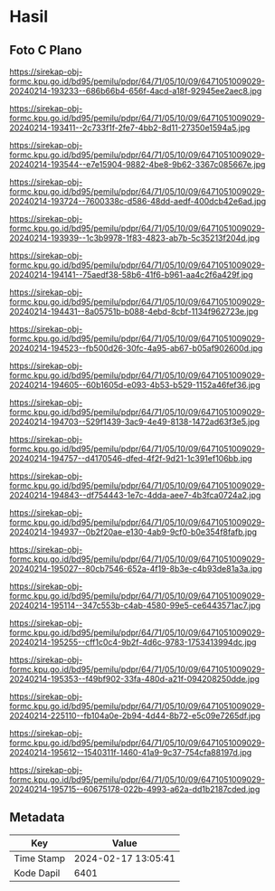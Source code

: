 # Hasil

## Foto C Plano

https://sirekap-obj-formc.kpu.go.id/bd95/pemilu/pdpr/64/71/05/10/09/6471051009029-20240214-193233--686b66b4-656f-4acd-a18f-92945ee2aec8.jpg

https://sirekap-obj-formc.kpu.go.id/bd95/pemilu/pdpr/64/71/05/10/09/6471051009029-20240214-193411--2c733f1f-2fe7-4bb2-8d11-27350e1594a5.jpg

https://sirekap-obj-formc.kpu.go.id/bd95/pemilu/pdpr/64/71/05/10/09/6471051009029-20240214-193544--e7e15904-9882-4be8-9b62-3367c085667e.jpg

https://sirekap-obj-formc.kpu.go.id/bd95/pemilu/pdpr/64/71/05/10/09/6471051009029-20240214-193724--7600338c-d586-48dd-aedf-400dcb42e6ad.jpg

https://sirekap-obj-formc.kpu.go.id/bd95/pemilu/pdpr/64/71/05/10/09/6471051009029-20240214-193939--1c3b9978-1f83-4823-ab7b-5c35213f204d.jpg

https://sirekap-obj-formc.kpu.go.id/bd95/pemilu/pdpr/64/71/05/10/09/6471051009029-20240214-194141--75aedf38-58b6-41f6-b961-aa4c2f6a429f.jpg

https://sirekap-obj-formc.kpu.go.id/bd95/pemilu/pdpr/64/71/05/10/09/6471051009029-20240214-194431--8a05751b-b088-4ebd-8cbf-1134f962723e.jpg

https://sirekap-obj-formc.kpu.go.id/bd95/pemilu/pdpr/64/71/05/10/09/6471051009029-20240214-194523--fb500d26-30fc-4a95-ab67-b05af902600d.jpg

https://sirekap-obj-formc.kpu.go.id/bd95/pemilu/pdpr/64/71/05/10/09/6471051009029-20240214-194605--60b1605d-e093-4b53-b529-1152a46fef36.jpg

https://sirekap-obj-formc.kpu.go.id/bd95/pemilu/pdpr/64/71/05/10/09/6471051009029-20240214-194703--529f1439-3ac9-4e49-8138-1472ad63f3e5.jpg

https://sirekap-obj-formc.kpu.go.id/bd95/pemilu/pdpr/64/71/05/10/09/6471051009029-20240214-194757--d4170546-dfed-4f2f-9d21-1c391ef106bb.jpg

https://sirekap-obj-formc.kpu.go.id/bd95/pemilu/pdpr/64/71/05/10/09/6471051009029-20240214-194843--df754443-1e7c-4dda-aee7-4b3fca0724a2.jpg

https://sirekap-obj-formc.kpu.go.id/bd95/pemilu/pdpr/64/71/05/10/09/6471051009029-20240214-194937--0b2f20ae-e130-4ab9-9cf0-b0e354f8fafb.jpg

https://sirekap-obj-formc.kpu.go.id/bd95/pemilu/pdpr/64/71/05/10/09/6471051009029-20240214-195027--80cb7546-652a-4f19-8b3e-c4b93de81a3a.jpg

https://sirekap-obj-formc.kpu.go.id/bd95/pemilu/pdpr/64/71/05/10/09/6471051009029-20240214-195114--347c553b-c4ab-4580-99e5-ce6443571ac7.jpg

https://sirekap-obj-formc.kpu.go.id/bd95/pemilu/pdpr/64/71/05/10/09/6471051009029-20240214-195255--cff1c0c4-9b2f-4d6c-9783-1753413994dc.jpg

https://sirekap-obj-formc.kpu.go.id/bd95/pemilu/pdpr/64/71/05/10/09/6471051009029-20240214-195353--f49bf902-33fa-480d-a21f-094208250dde.jpg

https://sirekap-obj-formc.kpu.go.id/bd95/pemilu/pdpr/64/71/05/10/09/6471051009029-20240214-225110--fb104a0e-2b94-4d44-8b72-e5c09e7265df.jpg

https://sirekap-obj-formc.kpu.go.id/bd95/pemilu/pdpr/64/71/05/10/09/6471051009029-20240214-195612--1540311f-1460-41a9-9c37-754cfa88197d.jpg

https://sirekap-obj-formc.kpu.go.id/bd95/pemilu/pdpr/64/71/05/10/09/6471051009029-20240214-195715--60675178-022b-4993-a62a-dd1b2187cded.jpg


## Metadata

| Key        | Value               |
| ---------- | ------------------- |
| Time Stamp | 2024-02-17 13:05:41 |
| Kode Dapil | 6401                |



